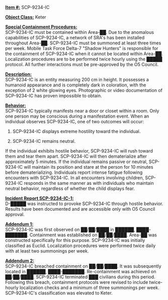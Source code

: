 <strong><u>Item #:</u></strong> SCP-9234-IC

<strong><u>Object Class:</u></strong> Keter

<strong><u>Special Containment Procedures:</u></strong>\
SCP-9234-IC must be contained within Area-██.
Due to the anomalous capabilities of SCP-9234-IC, a network of SRA's has been installed throughout Area-██.
SCP-9234-IC must be summoned at least three times per week.
Mobile Task Force Delta-7 "Shadow Hunters" is responsible for the containment of SCP-9234-IC when it cannot be located within Area-██.
Localization procedures are to be performed twice hourly using the █████ protocol.
All further interactions must be pre-approved by the O5 Council.

<strong><u>Description:</u></strong>\
SCP-9234-IC is an entity measuring 200 cm in height. It possesses a humanoid appearance and is completely dark in coloration, with the exception of 2 white glowing eyes.
Photographic or video documentation of SCP-9234-IC has proven impossible to obtain.

<strong><u>Behavior:</u></strong>\
SCP-9234-IC typically manifests near a door or closet within a room. Only one person may be conscious during a manifestation event. When an individual observes SCP-9234-IC, one of two outcomes will occur:

1. SCP-9234-IC displays extreme hostility toward the individual.

2. SCP-9234-IC remains neutral.

If the individual exhibits hostile behavior, SCP-9234-IC will rush toward them and tear them apart. SCP-9234-IC will then dematerialize after approximately 5 minutes.
If the individual remains passive or neutral, SCP-9234-IC will maintain its position and stare at the person for 10 minutes before dematerializing.
Individuals report intense fatigue following encounters with SCP-9234-IC.
In all encounters involving children, SCP-9234-IC responds in the same manner as with individuals who maintain neutral behavior, regardless of whether the child displays fear.

<strong><u>Incident Report SCP-9234-IC-1:</u></strong>\
D-█████ was instructed to provoke SCP-9234-IC through hostile behavior. Results have been documented and are accessible only with O5 Council approval.

<strong><u>Addendum 1:</u></strong>\
SCP-9234-IC was first observed on ██/██/████ in ██████, ████-███████. Containment was established on ██/██/████. Area-██ was constructed specifically for this purpose. SCP-9234-IC was initially classified as Euclid. Localization procedures were performed twice daily with at least two summonings per week.

<strong><u>Addendum 2:</u></strong>\
SCP-9234-IC breached containment on ██/██/████. It was subsequently located in ██████, ████-███████. Re-containment was achieved on ██/██/████.
SCP-9234-IC terminated ███ civilians during this period. Following this breach, containment protocols were revised to include twice-hourly localization checks and a minimum of three summonings per week.
SCP-9234-IC's classification was elevated to Keter.
